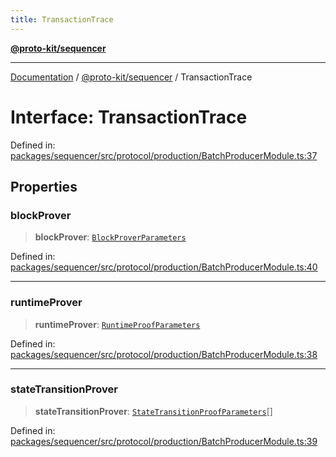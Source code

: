 ```yaml
---
title: TransactionTrace
---
```


[**@proto-kit/sequencer**](../README.md)

***

[Documentation](../../../README.md) / [@proto-kit/sequencer](../README.md) / TransactionTrace

# Interface: TransactionTrace

Defined in: [packages/sequencer/src/protocol/production/BatchProducerModule.ts:37](https://github.com/proto-kit/framework/blob/4d6b3b6da51b3edee0fbf25ce72c1f59ec61e891/packages/sequencer/src/protocol/production/BatchProducerModule.ts#L37)

## Properties

### blockProver

> **blockProver**: [`BlockProverParameters`](BlockProverParameters.md)

Defined in: [packages/sequencer/src/protocol/production/BatchProducerModule.ts:40](https://github.com/proto-kit/framework/blob/4d6b3b6da51b3edee0fbf25ce72c1f59ec61e891/packages/sequencer/src/protocol/production/BatchProducerModule.ts#L40)

***

### runtimeProver

> **runtimeProver**: [`RuntimeProofParameters`](RuntimeProofParameters.md)

Defined in: [packages/sequencer/src/protocol/production/BatchProducerModule.ts:38](https://github.com/proto-kit/framework/blob/4d6b3b6da51b3edee0fbf25ce72c1f59ec61e891/packages/sequencer/src/protocol/production/BatchProducerModule.ts#L38)

***

### stateTransitionProver

> **stateTransitionProver**: [`StateTransitionProofParameters`](StateTransitionProofParameters.md)[]

Defined in: [packages/sequencer/src/protocol/production/BatchProducerModule.ts:39](https://github.com/proto-kit/framework/blob/4d6b3b6da51b3edee0fbf25ce72c1f59ec61e891/packages/sequencer/src/protocol/production/BatchProducerModule.ts#L39)
